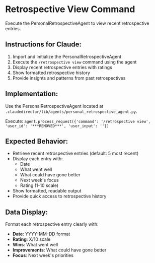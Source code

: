 # Retrospective View Command

Execute the PersonalRetrospectiveAgent to view recent retrospective entries.

## Instructions for Claude:

1. Import and initialize the PersonalRetrospectiveAgent
2. Execute the `/retrospective view` command using the agent
3. Display recent retrospective entries with ratings
4. Show formatted retrospective history
5. Provide insights and patterns from past retrospectives

## Implementation:

Use the PersonalRetrospectiveAgent located at `.claudedirector/lib/agents/personal_retrospective_agent.py`.

Execute: `agent.process_request({'command': '/retrospective view', 'user_id': '***REMOVED***', 'user_input': ''})`

## Expected Behavior:

- Retrieve recent retrospective entries (default: 5 most recent)
- Display each entry with:
  - Date
  - What went well
  - What could have gone better
  - Next week's focus
  - Rating (1-10 scale)
- Show formatted, readable output
- Provide quick access to retrospective history

## Data Display:

Format each retrospective entry clearly with:
- **Date**: YYYY-MM-DD format
- **Rating**: X/10 scale
- **Wins**: What went well
- **Improvements**: What could have gone better
- **Focus**: Next week's priorities
